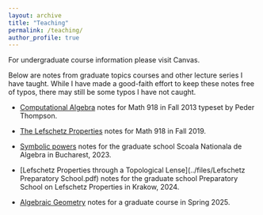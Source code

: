 ```yaml
---
layout: archive
title: "Teaching"
permalink: /teaching/
author_profile: true
---
```


For undergraduate course information please visit Canvas.

Below are notes from graduate topics courses and other lecture series I have taught. While I have made a good-faith effort to keep these notes free of typos, there may still be some typos I have not caught. 

* [Computational Algebra](../files/Computational_alg_notes.pdf) notes for Math 918 in Fall 2013 typeset by Peder Thompson.

* [The Lefschetz Properties](../files/918-Lefschetz-Notes.pdf) notes for Math 918 in Fall 2019.

* [Symbolic powers](../files/SNALectures.pdf) notes for the graduate school Scoala Nationala de Algebra in Bucharest, 2023.

* [Lefschetz Properties through a Topological Lense](../files/Lefschetz Preparatory School.pdf) notes for the graduate school Preparatory School on Lefschetz Properties in Krakow, 2024.

* [Algebraic Geometry](../files/Math953Notes.pdf) notes for a graduate course in Spring 2025.